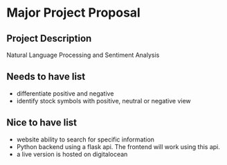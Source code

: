 # Major Project Proposal

## Project Description
Natural Language Processing and Sentiment Analysis

## Needs to have list
 - differentiate positive and negative
 - identify stock symbols with positive, neutral or negative view


## Nice to have list
 - website ability to search for specific information
 - Python backend using a flask api. The frontend will work using this api.
 - a live version is hosted on digitalocean
